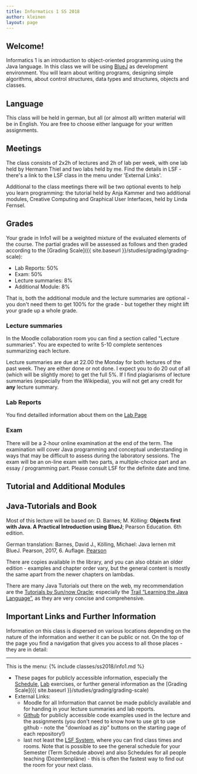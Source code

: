 ```yaml
---
title: Informatics 1 SS 2018
author: kleinen
layout: page
---
```


## Welcome!

Informatics 1 is an introduction to object-oriented programming using the Java
language. In this class we will be using  [BlueJ](http://bluej.org/) as development environment.
You will learn about writing programs, designing simple algorithms, about
control structures, data types and structures, objects and classes.

## Language

This class will be held in german, but all (or almost all) written material will
be in English. You are free to choose either language for your written assignments.

## Meetings

The class consists of 2x2h of lectures and 2h of lab per week, with one lab held by Hermann Thiel and two labs held by me. Find the details in
LSF - there's a link to the LSF class in the menu under 'External Links'.

Additional to the class meetings there will be two optional events to help you learn programming: the tutorial held by Anja Kammer and two additional modules, Creative Computing and Graphical User Interfaces, held by Linda Fernsel.  

## Grades

Your grade in Info1 will be a weighted mixture of the evaluated elements of the course. The partial grades will be assessed as follows and then graded according to the [Grading Scale]({{ site.baseurl }}/studies/grading/grading-scale):

* Lab Reports: 50%
* Exam: 50%
* Lecture summaries: 8%
* Additional Module: 8%

That is, both the additional module and the lecture summaries are optional - you don't need them to get 100% for the grade - but together they might lift your grade up a whole grade.

### Lecture summaries
In the Moodle collaboration room you can find a section called "Lecture summaries". You are expected to write 5-10 complete sentences summarizing each lecture.

Lecture summaries are due at 22.00 the Monday for both lectures of the past week. They are either done or not done. I expect you to do 20 out of all (which will be slightly more) to get the full 5%.
 If I find plagiarisms of lecture summaries (especially from the Wikipedia), you will not get any credit for **any** lecture summary.

### Lab Reports
You find detailled information about them on the [Lab Page](labs/)

### Exam

There will be a 2-hour online examination at the end of the term. The examination will cover Java programming and conceptual understanding in ways that may be difficult to assess during the laboratory sessions. The exam will be an on-line exam with two parts, a multiple-choice part and an essay / programming part. Please consult LSF for the definite date and time.

## Tutorial and Additional Modules


## Java-Tutorials and Book

Most of this lecture will be based on: D. Barnes; M. Kölling: **Objects first with Java. A Practical Introduction using BlueJ**; Pearson Education. 6th edition.

German translation: Barnes, David J., Kölling, Michael: Java lernen mit BlueJ. Pearson,  2017, 6. Auflage. [Pearson](https://www.pearson-studium.de/java-lernen-mit-bluej_4.html)

There are copies available in the library, and you can also obtain an older edition - examples and chapter order vary, but the general content is mostly the same apart from the newer chapters on lambdas.

There are many Java Tutorials out there on the web, my recommendation are the [Tutorials by Sun/now Oracle][7]; especially the [Trail &#8220;Learning the Java Language&#8221;][8], as they are very concise and comprehensive.


 [7]: http://download.oracle.com/javase/tutorial/
 [8]: http://download.oracle.com/javase/tutorial/java/

## Important Links and Further Information

Information on this class is dispersed on various locations depending on the nature of the information and wether it can be public or not.
On the top of the page you find a navigation that gives you access to all those places - they are in detail:
<hr />
This is the menu:
{% include classes/ss2018/info1.md %}

* These pages for publicly accessible information, especially the [Schedule](schedule), [Lab](labs) exercises, or further general information as the [Grading Scale]({{ site.baseurl }}/studies/grading/grading-scale)
* External Links:
    * Moodle for all Information that cannot be made publicly available and for handing in your lecture summaries and lab reports.
    * [Github](https://github.com/htw-imi-info1) for publicly accessible code examples used in the lecture and the assignments (you don't need to know how to use git to use github - note the "download as zip" buttons on the starting page of each repository!)
    * last not least the [LSF System](https://lsf.htw-berlin.de), where you can find class times and rooms. Note that is possible to see the general schedule for your Semester (Term Schedule above) and also Schedules for all people teaching (Dozentenpläne) - this is often the fastest way to find out the room for your next class.
